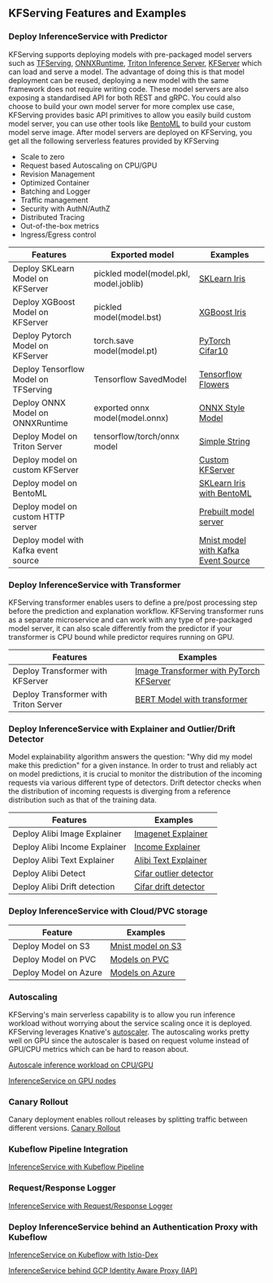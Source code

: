 ## KFServing Features and Examples

### Deploy InferenceService with Predictor
KFServing supports deploying models with pre-packaged model servers such as [TFServing](https://www.tensorflow.org/tfx/guide/serving), 
[ONNXRuntime](https://github.com/microsoft/onnxruntime), [Triton Inference Server](https://docs.nvidia.com/deeplearning/triton-inference-server/user-guide/docs),
[KFServer](https://github.com/kubeflow/kfserving/tree/master/python/kfserving)
which can load and serve a model. The advantage of doing this is that model deployment can be reused, deploying a new model with the same framework does not require writing code.
These model servers are also exposing a standardised API for both REST and gRPC. You could also choose to build your own model server for more complex use case,
KFServing provides basic API primitives to allow you easily build custom model server, you can use other tools like [BentoML](https://docs.bentoml.org/en/latest) to build your custom model serve image.
After model servers are deployed on KFServing, you get all the following serverless features provided by KFServing
- Scale to zero
- Request based Autoscaling on CPU/GPU
- Revision Management
- Optimized Container
- Batching and Logger
- Traffic management
- Security with AuthN/AuthZ
- Distributed Tracing
- Out-of-the-box metrics
- Ingress/Egress control

| Features  | Exported model| Examples |
| ------------- | ------------- | ------------- |
| Deploy SKLearn Model on KFServer | pickled model(model.pkl, model.joblib) | [SKLearn Iris](./sklearn)  |
| Deploy XGBoost Model on KFServer | pickled model(model.bst) | [XGBoost Iris](./xgboost)  |
| Deploy Pytorch Model on KFServer  | torch.save model(model.pt) | [PyTorch Cifar10](./pytorch)  |
| Deploy Tensorflow Model on TFServing  | Tensorflow SavedModel | [Tensorflow Flowers](./tensorflow)  |
| Deploy ONNX Model on ONNXRuntime  | exported onnx model(model.onnx) |[ONNX Style Model](./onnx)  |
| Deploy Model on Triton Server  | tensorflow/torch/onnx model| [Simple String](./triton/simple_string) |
| Deploy model on custom KFServer | | [Custom KFServer](./custom/kfserving-custom-model)|
| Deploy model on BentoML | | [SKLearn Iris with BentoML](./bentoml)|
| Deploy model on custom HTTP server | | [Prebuilt model server](./custom/prebuilt-image)|
| Deploy model with Kafka event source | | [Mnist model with Kafka Event Source](./kafka)

### Deploy InferenceService with Transformer
KFServing transformer enables users to define a pre/post processing step before the prediction and explanation workflow.
KFServing transformer runs as a separate microservice and can work with any type of pre-packaged model server, it can also 
scale differently from the predictor if your transformer is CPU bound while predictor requires running on GPU. 

| Features  | Examples |
| ------------- | ------------- |
| Deploy Transformer with KFServer | [Image Transformer with PyTorch KFServer](./transformer/image_transformer)  |
| Deploy Transformer with Triton Server | [BERT Model with transformer](./triton/bert)  |

### Deploy InferenceService with Explainer and Outlier/Drift Detector
Model explainability algorithm answers the question: "Why did my model make this prediction" for a given instance. 
In order to trust and reliably act on model predictions, it is crucial to monitor the distribution of the incoming
requests via various different type of detectors. Drift detector checks when the distribution of incoming requests 
is diverging from a reference distribution such as that of the training data.

| Features  | Examples |
| ------------- | ------------- |
| Deploy Alibi Image Explainer| [Imagenet Explainer](./explanation/alibi/imagenet)  |
| Deploy Alibi Income Explainer| [Income Explainer](./explanation/alibi/income)  |
| Deploy Alibi Text Explainer| [Alibi Text Explainer](./explanation/alibi/moviesentiment) |
| Deploy Alibi Detect| [Cifar outlier detector](./outlier-detection/alibi-detect/cifar10) |
| Deploy Alibi Drift detection| [Cifar drift detector](./drift-detection/alibi-detect/cifar10) |

### Deploy InferenceService with Cloud/PVC storage
| Feature  | Examples |
| ------------- | ------------- |
| Deploy Model on S3| [Mnist model on S3](./s3) |
| Deploy Model on PVC| [Models on PVC](./pvc)  |
| Deploy Model on Azure| [Models on Azure](./azure) |

### Autoscaling
KFServing's main serverless capability is to allow you run inference workload without worrying about the service
scaling once it is deployed. KFServing leverages Knative's [autoscaler](https://knative.dev/docs/serving/configuring-autoscaling/). 
The autoscaling works pretty well on GPU since the autoscaler is based on request volume instead of GPU/CPU metrics which can be hard
 to reason about. 
 
[Autoscale inference workload on CPU/GPU](./autoscaling)

[InferenceService on GPU nodes](./accelerators)

### Canary Rollout
Canary deployment enables rollout releases by splitting traffic between different versions.
[Canary Rollout](./rollouts)

### Kubeflow Pipeline Integration
[InferenceService with Kubeflow Pipeline](./pipelines)

### Request/Response Logger
[InferenceService with Request/Response Logger](./logger/basic)

### Deploy InferenceService behind an Authentication Proxy with Kubeflow
[InferenceService on Kubeflow with Istio-Dex](./istio-dex)

[InferenceService behind GCP Identity Aware Proxy (IAP) ](./gcp-iap)
